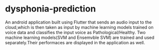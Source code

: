 # dysphonia-prediction
An android application built using Flutter that sends an audio input to the cloud,which is then taken as input by machine learning models trained on voice data and classifies the input voice as Pathological/Healthy. Two machine learning models(SVM and Ensemvble SVM) are trained and used separately.Their performaces are displayed in the application as well.
